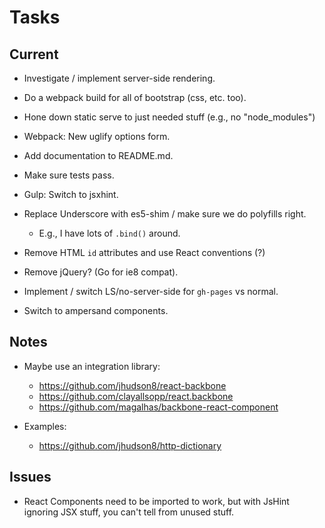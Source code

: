 Tasks
=====

## Current

* Investigate / implement server-side rendering.

* Do a webpack build for all of bootstrap (css, etc. too).
* Hone down static serve to just needed stuff (e.g., no "node_modules")
* Webpack: New uglify options form.


* Add documentation to README.md.
* Make sure tests pass.
* Gulp: Switch to jsxhint.

* Replace Underscore with es5-shim / make sure we do polyfills right.
    * E.g., I have lots of `.bind()` around.
* Remove HTML `id` attributes and use React conventions (?)
* Remove jQuery? (Go for ie8 compat).

* Implement / switch LS/no-server-side for `gh-pages` vs normal.
* Switch to ampersand components.


## Notes

* Maybe use an integration library:
    * https://github.com/jhudson8/react-backbone
    * https://github.com/clayallsopp/react.backbone
    * https://github.com/magalhas/backbone-react-component

* Examples:
    * https://github.com/jhudson8/http-dictionary

## Issues

* React Components need to be imported to work, but with JsHint ignoring
  JSX stuff, you can't tell from unused stuff.
